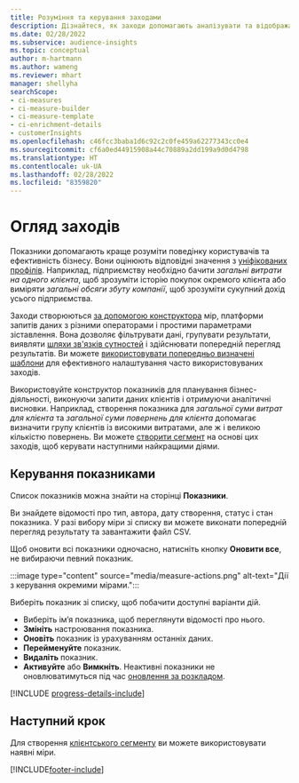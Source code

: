 ```yaml
---
title: Розуміння та керування заходами
description: Дізнайтеся, як заходи допомагають аналізувати та відображати ефективність вашого бізнесу.
ms.date: 02/28/2022
ms.subservice: audience-insights
ms.topic: conceptual
author: m-hartmann
ms.author: wameng
ms.reviewer: mhart
manager: shellyha
searchScope:
- ci-measures
- ci-measure-builder
- ci-measure-template
- ci-enrichment-details
- customerInsights
ms.openlocfilehash: c46fcc3baba1d6c92c2c0fe459a62277343cc0e4
ms.sourcegitcommit: cf6a0ed44915908a44c70889a2dd199a9d0d4798
ms.translationtype: HT
ms.contentlocale: uk-UA
ms.lasthandoff: 02/28/2022
ms.locfileid: "8359820"
---
```

# <a name="measures-overview"></a>Огляд заходів

Показники допомагають краще розуміти поведінку користувачів та ефективність бізнесу. Вони оцінюють відповідні значення з [уніфікованих профілів](data-unification.md). Наприклад, підприємству необхідно бачити *загальні витрати на одного клієнта*, щоб зрозуміти історію покупок окремого клієнта або виміряти *загальні обсяги збуту компанії*, щоб зрозуміти сукупний дохід усього підприємства.  

Заходи створюються [за допомогою конструктора](measure-builder.md) мір, платформи запитів даних з різними операторами і простими параметрами зіставлення. Вона дозволяє фільтрувати дані, групувати результати, виявляти [шляхи зв'язків сутностей](relationships.md) і здійснювати попередній перегляд результатів. Ви можете [використовувати попередньо визначені шаблони](measure-templates.md) для ефективного налаштування часто використовуваних заходів.

Використовуйте конструктор показників для планування бізнес-діяльності, виконуючи запити даних клієнтів і отримуючи аналітичні висновки. Наприклад, створення показника для *загальної суми витрат для клієнта* та *загальної суми повернень для клієнта* допомагає визначити групу клієнтів із високими витратами, але ж і великою кількістю повернень. Ви можете [створити сегмент](segments.md) на основі цих заходів, щоб керувати наступними найкращими діями. 

## <a name="manage-your-measures"></a>Керування показниками

Список показників можна знайти на сторінці **Показники**.

Ви знайдете відомості про тип, автора, дату створення, статус і стан показника. У разі вибору міри зі списку ви можете виконати попередній перегляд результату та завантажити файл CSV.

Щоб оновити всі показники одночасно, натисніть кнопку **Оновити все**, не вибираючи певний показник.

:::image type="content" source="media/measure-actions.png" alt-text="Дії з керування окремими мірами.":::

Виберіть показник зі списку, щоб побачити доступні варіанти дій.

- Виберіть ім’я показника, щоб переглянути відомості про нього.
- **Змініть** настроювання показника.
- **Оновіть** показник із урахуванням останніх даних.
- **Перейменуйте** показник.
- **Видаліть** показник.
- **Активуйте** або **Вимкніть**. Неактивні показники не оновлюватимуться під час [оновлення за розкладом](system.md#schedule-tab).

[!INCLUDE [progress-details-include](../includes/progress-details-pane.md)]

## <a name="next-step"></a>Наступний крок

Для створення [клієнтського сегменту](segments.md) ви можете використовувати наявні міри.

[!INCLUDE[footer-include](../includes/footer-banner.md)]

